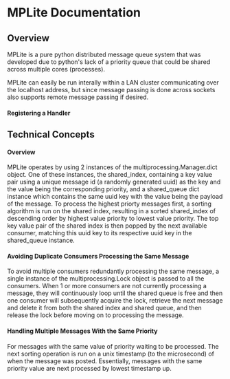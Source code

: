 # MPLite Documentation

## Overview
MPLite is a pure python distributed message queue system that was developed due to python's lack of a priority queue 
that could be shared across multiple cores (processes). 

MPLite can easily be run interally within a LAN cluster communicating over the localhost address, 
but since message passing is done across sockets also supports remote message passing if desired.


#### Registering a Handler



## Technical Concepts 

#### Overview
MPLite operates by using 2 instances of the multiprocessing.Manager.dict object. One of these instances,
the shared_index, containing a key value pair using a unique message id (a randomly generated uuid) as 
the key and the value being the corresponding priority, and a shared_queue dict instance which contains
the same uuid key with the value being the payload of the message. To process the highest priorty 
messages first, a sorting algorithm is run on the shared index, resulting in a sorted shared_index of
descending order by highest value priority to lowest value priority. The top key value pair of the 
shared index is then popped by the next available consumer, matching this uuid key to its respective
uuid key in the shared_queue instance.

#### Avoiding Duplicate Consumers Processing the Same Message
To avoid multiple consumers redundantly processing the same message, a single instance of the
multiprocessing.Lock object is passed to all the consumers. When 1 or more consumers are not currently
processing a message, they will continuously loop until the shared queue is free and then one 
consumer will subsequently acquire the lock, retrieve the next message and delete it from both the 
shared index and shared queue, and then release the lock before moving on to processing the message.


#### Handling Multiple Messages With the Same Priority
For messages with the same value of priority waiting to be processed. The next sorting operation
is run on a unix timestamp (to the microsecond) of when the message was posted. Essentially, messages
with the same priority value are next processed by lowest timestamp up.





 
